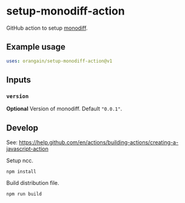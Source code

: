 # setup-monodiff-action

GitHub action to setup [monodiff](https://github.com/orangain/monodiff).

## Example usage

```yml
uses: orangain/setup-monodiff-action@v1
```

## Inputs

### `version`

**Optional** Version of monodiff. Default `"0.0.1"`.

## Develop

See: https://help.github.com/en/actions/building-actions/creating-a-javascript-action

Setup ncc.

```
npm install
```

Build distribution file.

```
npm run build
```
